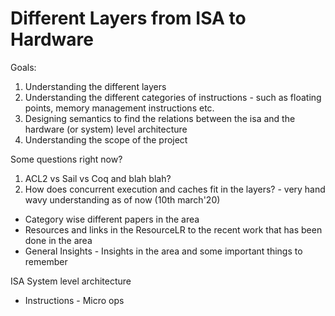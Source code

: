 # Different Layers from ISA to Hardware


Goals:
1. Understanding the different layers
2. Understanding the different categories of instructions - such as floating points, memory management instructions etc. 
3. Designing semantics to find the relations between the isa and the hardware (or system) level architecture
4. Understanding the scope of the project

Some questions right now?
1. ACL2 vs Sail vs Coq and blah blah?
2. How does concurrent execution and caches fit in the layers? - very hand wavy understanding as of now (10th march'20)



- Category wise different papers in the area
- Resources and links in the ResourceLR to the recent work that has been done in the area
- General Insights - Insights in the area and some important things to remember


ISA                                                System level architecture
- Instructions                                     - Micro ops


